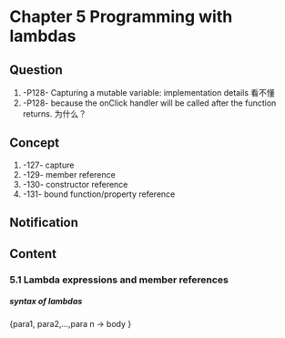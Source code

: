 # Chapter 5 Programming with lambdas

##  Question

1. -P128- Capturing a mutable variable: implementation details  看不懂
2. -P128- because the onClick handler will be called after the function returns.  为什么？

## Concept

1. -127- capture
2. -129- member reference
3. -130- constructor reference
4. -131- bound function/property reference 

## Notification



## Content

### 5.1 Lambda expressions and member references

##### syntax of lambdas

{para1, para2,...,para n -> body }



